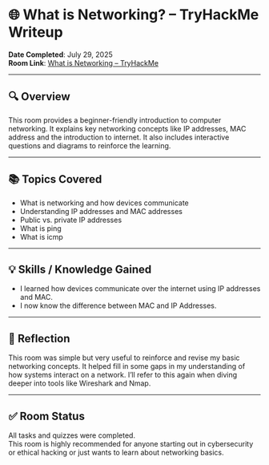# 🌐 What is Networking? – TryHackMe Writeup

**Date Completed**: July 29, 2025  
**Room Link**: [What is Networking – TryHackMe](https://tryhackme.com/room/whatisnetworking)

---

## 🔍 Overview

This room provides a beginner-friendly introduction to computer networking. It explains key networking concepts like IP addresses, MAC address and the introduction to internet. It also includes interactive questions and diagrams to reinforce the learning.

---

## 📚 Topics Covered

- What is networking and how devices communicate
- Understanding IP addresses and MAC addresses
- Public vs. private IP addresses
- What is ping
- What is icmp

---

## 💡 Skills / Knowledge Gained

- I learned how devices communicate over the internet using IP addresses and MAC.
- I now know the difference between MAC and IP Addresses.

---

## 🧠 Reflection

This room was simple but very useful to reinforce and revise my basic networking concepts. It helped fill in some gaps in my understanding of how systems interact on a network. I’ll refer to this again when diving deeper into tools like Wireshark and Nmap.

---

## ✅ Room Status

All tasks and quizzes were completed.  
This room is highly recommended for anyone starting out in cybersecurity or ethical hacking or just wants to learn about networking basics.

